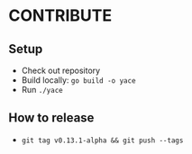 # CONTRIBUTE

## Setup
* Check out repository
* Build locally: `go build -o yace`
* Run `./yace`

## How to release
* `git tag v0.13.1-alpha && git push --tags`
